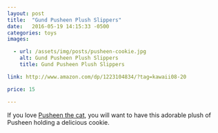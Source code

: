 ```yaml
---
layout: post
title:  "Gund Pusheen Plush Slippers"
date:   2016-05-19 14:15:33 -0500
categories: toys
images:

  - url: /assets/img/posts/pusheen-cookie.jpg
    alt: Gund Pusheen Plush Slippers
    title: Gund Pusheen Plush Slippers

link: http://www.amazon.com/dp/1223104834/?tag=kawaii08-20

price: 15

---
```



If you love <a href="http://www.pusheen.com/" target="_blank">Pusheen the cat</a>, you will want to have this adorable plush of Pusheen holding a delicious cookie.